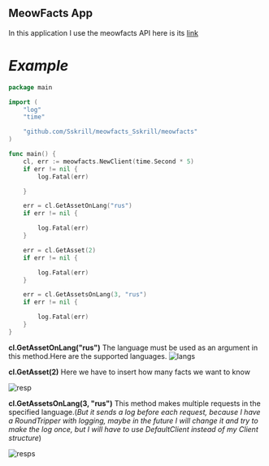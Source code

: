 ## MeowFacts App 

In this application I use the meowfacts API here is its [link](https://github.com/wh-iterabb-it/meowfacts)

# *Example*
```go
package main

import (
	"log"
	"time"

	"github.com/Sskrill/meowfacts_Sskrill/meowfacts"
)

func main() {
	cl, err := meowfacts.NewClient(time.Second * 5)
	if err != nil {
		log.Fatal(err)

	}

	err = cl.GetAssetOnLang("rus")
	if err != nil {

		log.Fatal(err)
	}

	err = cl.GetAsset(2)
	if err != nil {

		log.Fatal(err)
	}

	err = cl.GetAssetsOnLang(3, "rus")
	if err != nil {

		log.Fatal(err)
	}
}
```
**cl.GetAssetOnLang("rus")**  The language must be used as an argument in this method.Here are the supported languages. 
![langs](https://cdn.discordapp.com/attachments/592741750393536522/1189586373510967336/image.png?ex=659eb3a4&is=658c3ea4&hm=bbc81df124dede1bde61ff716bfd1fa74bcf3f902a341c1c21ba499d52591fbc&)

**cl.GetAsset(2)**  Here we have to insert how many facts we want to know

![resp](https://cdn.discordapp.com/attachments/592741750393536522/1189588069754617856/image.png?ex=659eb539&is=658c4039&hm=095039a90f08415fa9601939af6048e40472f33ffc24ffb5a95d020ae973419e&)

**cl.GetAssetsOnLang(3, "rus")** This method makes multiple requests in the specified language.(*But it sends a log before each request, because I have a RoundTripper with logging, maybe in the future I will change it and try to make the log once, but I will have to use DefaultClient instead of my Client structure*)

![resps](https://cdn.discordapp.com/attachments/592741750393536522/1189802856606335126/image.png?ex=659f7d42&is=658d0842&hm=3df2174696d8133559d85982f2264eee01b3f8351f6a96f19056ad730f784b9e&)
